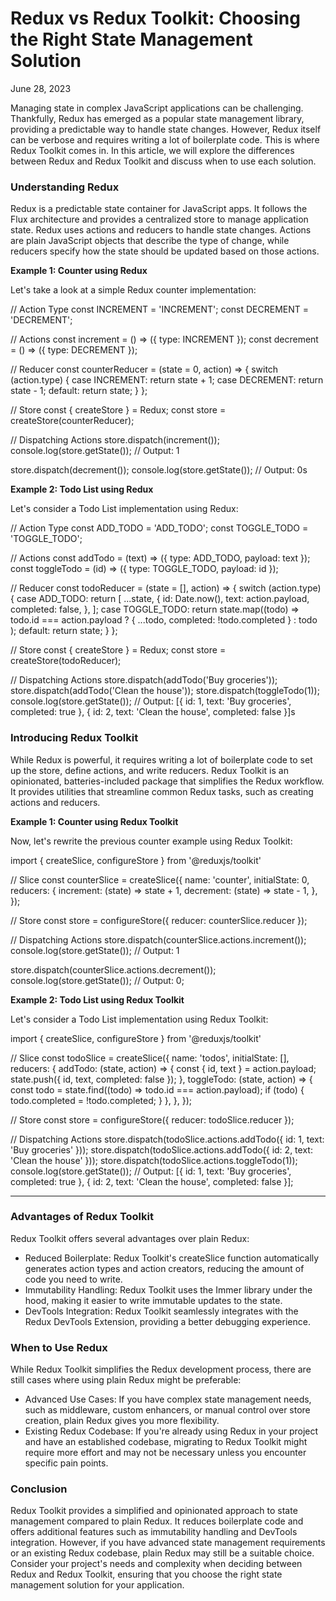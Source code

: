 
# Redux vs Redux Toolkit: Choosing the Right State Management Solution 
  
June 28, 2023

Managing state in complex JavaScript applications can be challenging. Thankfully, Redux has emerged as a popular state management library, providing a predictable way to handle state changes. However, Redux itself can be verbose and requires writing a lot of boilerplate code. This is where Redux Toolkit comes in. In this article, we will explore the differences between Redux and Redux Toolkit and discuss when to use each solution.

  

### Understanding Redux

Redux is a predictable state container for JavaScript apps. It follows the Flux architecture and provides a centralized store to manage application state. Redux uses actions and reducers to handle state changes. Actions are plain JavaScript objects that describe the type of change, while reducers specify how the state should be updated based on those actions.

  

**Example 1: Counter using Redux**

Let's take a look at a simple Redux counter implementation:

// Action Type
const INCREMENT = 'INCREMENT';
const DECREMENT = 'DECREMENT';

// Actions
const increment = () => ({ type: INCREMENT });
const decrement = () => ({ type: DECREMENT });

// Reducer
const counterReducer = (state = 0, action) => {
  switch (action.type) {
    case INCREMENT:
      return state + 1;
    case DECREMENT:
      return state - 1;
    default:
      return state;
  }
};

// Store
const { createStore } = Redux;
const store = createStore(counterReducer);

// Dispatching Actions
store.dispatch(increment());
console.log(store.getState()); // Output: 1

store.dispatch(decrement());
console.log(store.getState()); // Output: 0s

  

**Example 2: Todo List using Redux**

Let's consider a Todo List implementation using Redux:

// Action Type
const ADD_TODO = 'ADD_TODO';
const TOGGLE_TODO = 'TOGGLE_TODO';

// Actions
const addTodo = (text) => ({ type: ADD_TODO, payload: text });
const toggleTodo = (id) => ({ type: TOGGLE_TODO, payload: id });

// Reducer
const todoReducer = (state = [], action) => {
  switch (action.type) {
    case ADD_TODO:
      return [
        ...state,
        {
          id: Date.now(),
          text: action.payload,
          completed: false,
        },
      ];
    case TOGGLE_TODO:
      return state.map((todo) =>
        todo.id === action.payload
          ? { ...todo, completed: !todo.completed }
          : todo
      );
    default:
      return state;
  }
};

// Store
const { createStore } = Redux;
const store = createStore(todoReducer);

// Dispatching Actions
store.dispatch(addTodo('Buy groceries'));
store.dispatch(addTodo('Clean the house'));
store.dispatch(toggleTodo(1));
console.log(store.getState()); // Output: [{ id: 1, text: 'Buy groceries', completed: true }, { id: 2, text: 'Clean the house', completed: false }]s

  

### Introducing Redux Toolkit

While Redux is powerful, it requires writing a lot of boilerplate code to set up the store, define actions, and write reducers. Redux Toolkit is an opinionated, batteries-included package that simplifies the Redux workflow. It provides utilities that streamline common Redux tasks, such as creating actions and reducers.

  

**Example 1: Counter using Redux Toolkit**

Now, let's rewrite the previous counter example using Redux Toolkit:

import { createSlice, configureStore } from '@reduxjs/toolkit'

// Slice
const counterSlice = createSlice({
  name: 'counter',
  initialState: 0,
  reducers: {
    increment: (state) => state + 1,
    decrement: (state) => state - 1,
  },
});

// Store
const store = configureStore({ reducer: counterSlice.reducer });

// Dispatching Actions
store.dispatch(counterSlice.actions.increment());
console.log(store.getState()); // Output: 1

store.dispatch(counterSlice.actions.decrement());
console.log(store.getState()); // Output: 0;

  

**Example 2: Todo List using Redux Toolkit**

Let's consider a Todo List implementation using Redux Toolkit:

import { createSlice, configureStore } from '@reduxjs/toolkit'

// Slice
const todoSlice = createSlice({
  name: 'todos',
  initialState: [],
  reducers: {
    addTodo: (state, action) => {
      const { id, text } = action.payload;
      state.push({ id, text, completed: false });
    },
    toggleTodo: (state, action) => {
      const todo = state.find((todo) => todo.id === action.payload);
      if (todo) {
        todo.completed = !todo.completed;
      }
    },
  },
});

// Store
const store = configureStore({ reducer: todoSlice.reducer });

// Dispatching Actions
store.dispatch(todoSlice.actions.addTodo({ id: 1, text: 'Buy groceries' }));
store.dispatch(todoSlice.actions.addTodo({ id: 2, text: 'Clean the house' }));
store.dispatch(todoSlice.actions.toggleTodo(1));
console.log(store.getState()); // Output: [{ id: 1, text: 'Buy groceries', completed: true }, { id: 2, text: 'Clean the house', completed: false }];

----------

### Advantages of Redux Toolkit

Redux Toolkit offers several advantages over plain Redux:

-   Reduced Boilerplate: Redux Toolkit's createSlice function automatically generates action types and action creators, reducing the amount of code you need to write.
-   Immutability Handling: Redux Toolkit uses the Immer library under the hood, making it easier to write immutable updates to the state.
-   DevTools Integration: Redux Toolkit seamlessly integrates with the Redux DevTools Extension, providing a better debugging experience.

### When to Use Redux

While Redux Toolkit simplifies the Redux development process, there are still cases where using plain Redux might be preferable:

-   Advanced Use Cases: If you have complex state management needs, such as middleware, custom enhancers, or manual control over store creation, plain Redux gives you more flexibility.
-   Existing Redux Codebase: If you're already using Redux in your project and have an established codebase, migrating to Redux Toolkit might require more effort and may not be necessary unless you encounter specific pain points.

  

### Conclusion

Redux Toolkit provides a simplified and opinionated approach to state management compared to plain Redux. It reduces boilerplate code and offers additional features such as immutability handling and DevTools integration. However, if you have advanced state management requirements or an existing Redux codebase, plain Redux may still be a suitable choice. Consider your project's needs and complexity when deciding between Redux and Redux Toolkit, ensuring that you choose the right state management solution for your application.
